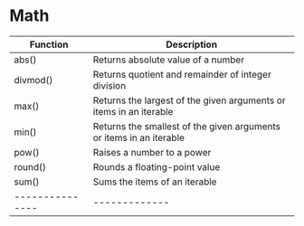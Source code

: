 #   Math

|Function	|   Description|
| ----------|--------------|
| abs()	|Returns absolute value of a number|
| divmod()	|Returns quotient and remainder of integer division|
| max()	|Returns the largest of the given arguments or items in an iterable|
| min()	|Returns the smallest of the given arguments or items in an iterable|
| pow()	|Raises a number to a power|
| round()	|Rounds a floating-point value|
| sum()	|Sums the items of an iterable|
|---------------|-------------|